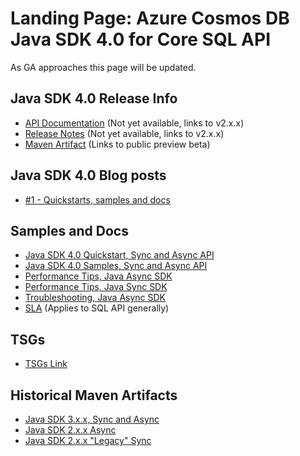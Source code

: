 # Landing Page: Azure Cosmos DB Java SDK 4.0 for Core SQL API

As GA approaches this page will be updated.

## Java SDK 4.0 Release Info

* [API Documentation](https://aka.ms/ACDBJavaSDK4.0SQLAPI) (Not yet available, links to v2.x.x)
* [Release Notes](https://aka.ms/ACDBJavaSDK4.0SQLReleaseNotes) (Not yet available, links to v2.x.x)
* [Maven Artifact](https://mvnrepository.com/artifact/com.azure/azure-cosmos/4.0.1-beta.1) (Links to public preview beta)

## Java SDK 4.0 Blog posts

* [#1 - Quickstarts, samples and docs](https://devblogs.microsoft.com/cosmosdb/java-sdk-v4-1/)

## Samples and Docs

* [Java SDK 4.0 Quickstart, Sync and Async API](https://docs.microsoft.com/en-us/azure/cosmos-db/create-sql-api-java)
* [Java SDK 4.0 Samples, Sync and Async API](https://github.com/Azure-Samples/azure-cosmos-java-sql-api-samples)
* [Performance Tips, Java Async SDK](https://docs.microsoft.com/en-us/azure/cosmos-db/performance-tips-async-java)
* [Performance Tips, Java Sync SDK](https://docs.microsoft.com/en-us/azure/cosmos-db/performance-tips-java)
* [Troubleshooting, Java Async SDK](https://docs.microsoft.com/en-us/azure/cosmos-db/troubleshoot-java-async-sdk)
* [SLA](https://azure.microsoft.com/en-us/support/legal/sla/cosmos-db/v1_3/) (Applies to SQL API generally)

## TSGs

* [TSGs Link](https://supportability.visualstudio.com/AzureCosmosDB/_wiki/wikis/AzureCosmosDB.wiki/229391/AzureCosmosDB)

## Historical Maven Artifacts

* [Java SDK 3.x.x, Sync and Async](https://mvnrepository.com/artifact/com.microsoft.azure/azure-cosmos)
* [Java SDK 2.x.x Async](https://mvnrepository.com/artifact/com.microsoft.azure/azure-cosmosdb)
* [Java SDK 2.x.x "Legacy" Sync](https://mvnrepository.com/artifact/com.microsoft.azure/azure-documentdb)
